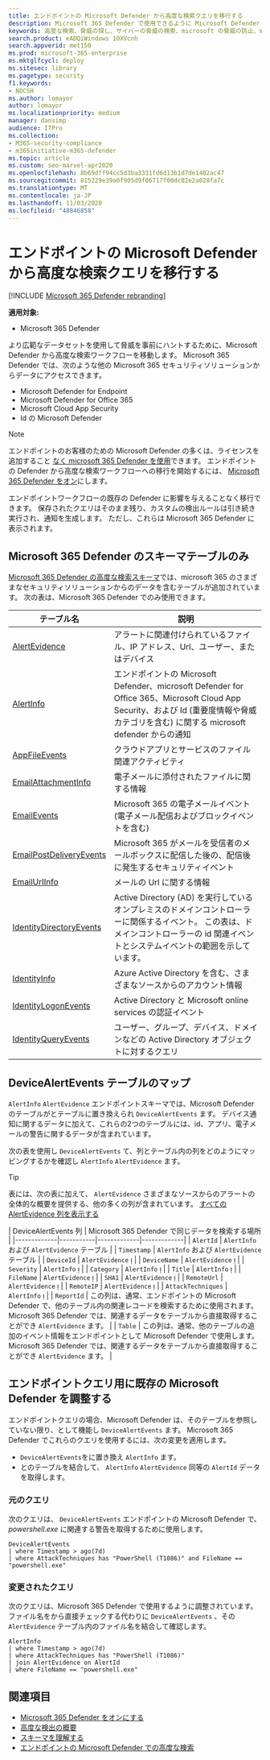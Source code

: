 ```yaml
---
title: エンドポイントの Microsoft Defender から高度な検索クエリを移行する
description: Microsoft 365 Defender で使用できるように Microsoft Defender をエンドポイントクエリ用に調整する方法について説明します。
keywords: 高度な検索、脅威の探し、サイバーの脅威の検索、microsoft の脅威の防止、microsoft 365、mtp、m365、microsoft defender atp、mdatp、検索、クエリ、テレメトリ、カスタム検出、スキーマ、kusto、microsoft 365、マッピング
search.product: eADQiWindows 10XVcnh
search.appverid: met150
ms.prod: microsoft-365-enterprise
ms.mktglfcycl: deploy
ms.sitesec: library
ms.pagetype: security
f1.keywords:
- NOCSH
ms.author: lomayor
author: lomayor
ms.localizationpriority: medium
manager: dansimp
audience: ITPro
ms.collection:
- M365-security-compliance
- m365initiative-m365-defender
ms.topic: article
ms.custom: seo-marvel-apr2020
ms.openlocfilehash: 8b69dff94cc5d3ba3331fd6d13b1d7de1402ac47
ms.sourcegitcommit: 815229e39a0f905d9f06717f00dc82e2a028fa7c
ms.translationtype: MT
ms.contentlocale: ja-JP
ms.lasthandoff: 11/03/2020
ms.locfileid: "48846858"
---
```

# <a name="migrate-advanced-hunting-queries-from-microsoft-defender-for-endpoint"></a>エンドポイントの Microsoft Defender から高度な検索クエリを移行する

[!INCLUDE [Microsoft 365 Defender rebranding](../includes/microsoft-defender.md)]

**適用対象:**
- Microsoft 365 Defender

より広範なデータセットを使用して脅威を事前にハントするために、Microsoft Defender から高度な検索ワークフローを移動します。 Microsoft 365 Defender では、次のような他の Microsoft 365 セキュリティソリューションからデータにアクセスできます。

- Microsoft Defender for Endpoint
- Microsoft Defender for Office 365
- Microsoft Cloud App Security
- Id の Microsoft Defender

>[!NOTE]
>エンドポイントのお客様のための Microsoft Defender の多くは、ライセンスを追加すること [なく microsoft 365 Defender を使用](prerequisites.md#licensing-requirements)できます。 エンドポイントの Defender から高度な検索ワークフローへの移行を開始するには、 [Microsoft 365 Defender をオン](mtp-enable.md)にします。

エンドポイントワークフローの既存の Defender に影響を与えることなく移行できます。 保存されたクエリはそのまま残り、カスタムの検出ルールは引き続き実行され、通知を生成します。 ただし、これらは Microsoft 365 Defender に表示されます。 

## <a name="schema-tables-in-microsoft-365-defender-only"></a>Microsoft 365 Defender のスキーマテーブルのみ
[Microsoft 365 Defender の高度な検索スキーマ](advanced-hunting-schema-tables.md)では、microsoft 365 のさまざまなセキュリティソリューションからのデータを含むテーブルが追加されています。 次の表は、Microsoft 365 Defender でのみ使用できます。

| テーブル名 | 説明 |
|------------|-------------|
| [AlertEvidence](advanced-hunting-alertevidence-table.md) | アラートに関連付けられているファイル、IP アドレス、Url、ユーザー、またはデバイス |
| [AlertInfo](advanced-hunting-alertinfo-table.md) | エンドポイントの Microsoft Defender、microsoft Defender for Office 365、Microsoft Cloud App Security、および Id (重要度情報や脅威カテゴリを含む) に関する microsoft defender からの通知  |
| [AppFileEvents](advanced-hunting-appfileevents-table.md) | クラウドアプリとサービスのファイル関連アクティビティ |
| [EmailAttachmentInfo](advanced-hunting-emailattachmentinfo-table.md) | 電子メールに添付されたファイルに関する情報 |
| [EmailEvents](advanced-hunting-emailevents-table.md) | Microsoft 365 の電子メールイベント (電子メール配信およびブロックイベントを含む) |
| [EmailPostDeliveryEvents](advanced-hunting-emailpostdeliveryevents-table.md) | Microsoft 365 がメールを受信者のメールボックスに配信した後の、配信後に発生するセキュリティイベント |
| [EmailUrlInfo](advanced-hunting-emailurlinfo-table.md) | メールの Url に関する情報 |
| [IdentityDirectoryEvents](advanced-hunting-identitydirectoryevents-table.md) | Active Directory (AD) を実行しているオンプレミスのドメインコントローラーに関係するイベント。 この表は、ドメインコントローラーの id 関連イベントとシステムイベントの範囲を示しています。 |
| [IdentityInfo](advanced-hunting-identityinfo-table.md) | Azure Active Directory を含む、さまざまなソースからのアカウント情報 |
| [IdentityLogonEvents](advanced-hunting-identitylogonevents-table.md) | Active Directory と Microsoft online services の認証イベント |
| [IdentityQueryEvents](advanced-hunting-identityqueryevents-table.md) | ユーザー、グループ、デバイス、ドメインなどの Active Directory オブジェクトに対するクエリ |

## <a name="map-devicealertevents-table"></a>DeviceAlertEvents テーブルのマップ
`AlertInfo` `AlertEvidence` エンドポイントスキーマでは、Microsoft Defender のテーブルがとテーブルに置き換えられ `DeviceAlertEvents` ます。 デバイス通知に関するデータに加えて、これらの2つのテーブルには、id、アプリ、電子メールの警告に関するデータが含まれています。

次の表を使用し `DeviceAlertEvents` て、列とテーブル内の列をどのようにマッピングするかを確認し `AlertInfo` `AlertEvidence` ます。

>[!TIP]
>表には、次の表に加えて、 `AlertEvidence` さまざまなソースからのアラートの全体的な概要を提供する、他の多くの列が含まれています。 [すべての AlertEvidence 列を表示する](advanced-hunting-alertevidence-table.md) 

| DeviceAlertEvents 列 | Microsoft 365 Defender で同じデータを検索する場所 |
|-------------|-----------|-------------|-------------|
| `AlertId` | `AlertInfo` および  `AlertEvidence` テーブル |
| `Timestamp` | `AlertInfo` および  `AlertEvidence` テーブル |
| `DeviceId` | `AlertEvidence`  |
| `DeviceName` | `AlertEvidence`  |
| `Severity` | `AlertInfo`  |
| `Category` | `AlertInfo`  |
| `Title` | `AlertInfo`  |
| `FileName` | `AlertEvidence`  |
| `SHA1` | `AlertEvidence`  |
| `RemoteUrl` | `AlertEvidence`  |
| `RemoteIP` | `AlertEvidence`  |
| `AttackTechniques` | `AlertInfo`  |
| `ReportId` | この列は、通常、エンドポイントの Microsoft Defender で、他のテーブル内の関連レコードを検索するために使用されます。 Microsoft 365 Defender では、関連するデータをテーブルから直接取得することができ `AlertEvidence` ます。 |
| `Table` | この列は、通常、他のテーブルの追加のイベント情報をエンドポイントとして Microsoft Defender で使用します。 Microsoft 365 Defender では、関連するデータをテーブルから直接取得することができ `AlertEvidence` ます。 |

## <a name="adjust-existing-microsoft-defender-for-endpoint-queries"></a>エンドポイントクエリ用に既存の Microsoft Defender を調整する
エンドポイントクエリの場合、Microsoft Defender は、そのテーブルを参照していない限り、として機能し `DeviceAlertEvents` ます。 Microsoft 365 Defender でこれらのクエリを使用するには、次の変更を適用します。

- `DeviceAlertEvents`をに置き換え `AlertInfo` ます。
- とのテーブルを結合して、 `AlertInfo` `AlertEvidence` 同等の `AlertId` データを取得します。

### <a name="original-query"></a>元のクエリ
次のクエリは、 `DeviceAlertEvents` エンドポイントの Microsoft Defender で、 _powershell.exe_ に関連する警告を取得するために使用します。

```kusto
DeviceAlertEvents
| where Timestamp > ago(7d) 
| where AttackTechniques has "PowerShell (T1086)" and FileName == "powershell.exe"
```
### <a name="modified-query"></a>変更されたクエリ
次のクエリは、Microsoft 365 Defender で使用するように調整されています。 ファイル名をから直接チェックする代わりに `DeviceAlertEvents` 、その `AlertEvidence` テーブル内のファイル名を結合して確認します。

```kusto
AlertInfo 
| where Timestamp > ago(7d) 
| where AttackTechniques has "PowerShell (T1086)" 
| join AlertEvidence on AlertId
| where FileName == "powershell.exe"
```

## <a name="related-topics"></a>関連項目
- [Microsoft 365 Defender をオンにする](advanced-hunting-query-language.md)
- [高度な検出の概要](advanced-hunting-overview.md)
- [スキーマを理解する](advanced-hunting-schema-tables.md)
- [エンドポイントの Microsoft Defender での高度な検索](https://docs.microsoft.com/windows/security/threat-protection/microsoft-defender-atp/advanced-hunting-overview)